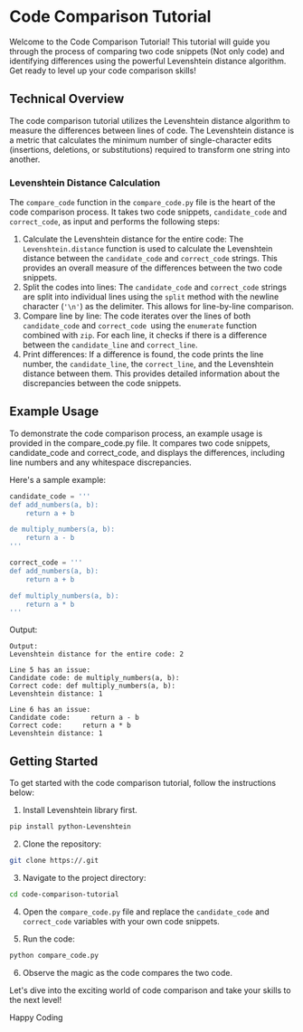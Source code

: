 # Code Comparison Tutorial
Welcome to the Code Comparison Tutorial! This tutorial will guide you through the process of comparing two code snippets (Not only code) and identifying differences using the powerful Levenshtein distance algorithm. Get ready to level up your code comparison skills!
## Technical Overview
The code comparison tutorial utilizes the Levenshtein distance algorithm to measure the differences between lines of code. The Levenshtein distance is a metric that calculates the minimum number of single-character edits (insertions, deletions, or substitutions) required to transform one string into another.
### Levenshtein Distance Calculation
The `compare_code` function in the `compare_code.py` file is the heart of the code comparison process. It takes two code snippets, `candidate_code` and `correct_code`, as input and performs the following steps:
  1. Calculate the Levenshtein distance for the entire code: The `Levenshtein.distance` function is used to calculate the Levenshtein distance between the `candidate_code` and `correct_code` strings. This provides an overall measure of the differences between the two code snippets.
  2. Split the codes into lines: The `candidate_code` and `correct_code` strings are split into individual lines using the `split` method with the newline character (`'\n'`) as the delimiter. This allows for line-by-line comparison.
  3. Compare line by line: The code iterates over the lines of both `candidate_code` and `correct_code `using the `enumerate` function combined with `zip`. For each line, it checks if there is a difference between the `candidate_line` and `correct_line`.
  4. Print differences: If a difference is found, the code prints the line number, the `candidate_line`, the `correct_line`, and the Levenshtein distance between them. This provides detailed information about the discrepancies between the code snippets.


## Example Usage
To demonstrate the code comparison process, an example usage is provided in the compare_code.py file. It compares two code snippets, candidate_code and correct_code, and displays the differences, including line numbers and any whitespace discrepancies.

Here's a sample example:
```python
candidate_code = '''
def add_numbers(a, b):
    return a + b

de multiply_numbers(a, b):
    return a - b
'''

correct_code = '''
def add_numbers(a, b):
    return a + b

def multiply_numbers(a, b):
    return a * b
'''
```
Output:
```text
Output:
Levenshtein distance for the entire code: 2

Line 5 has an issue:
Candidate code: de multiply_numbers(a, b):
Correct code: def multiply_numbers(a, b):
Levenshtein distance: 1

Line 6 has an issue:
Candidate code:     return a - b
Correct code:     return a * b
Levenshtein distance: 1
```

## Getting Started
To get started with the code comparison tutorial, follow the instructions below:
1. Install Levenshtein library first.
```bash
pip install python-Levenshtein
```
2. Clone the repository:
```bash
git clone https://.git
```

3. Navigate to the project directory:
```bash
cd code-comparison-tutorial
```
4. Open the `compare_code.py` file and replace the `candidate_code` and `correct_code` variables with your own code snippets.

5. Run the code:
```bash
python compare_code.py
```
6. Observe the magic as the code compares the two code.

Let's dive into the exciting world of code comparison and take your skills to the next level!

Happy Coding
